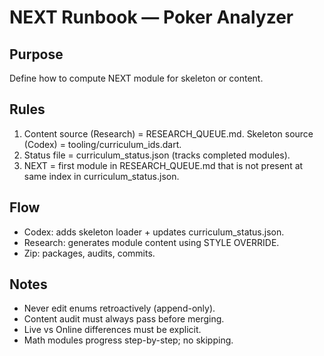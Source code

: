 # NEXT Runbook — Poker Analyzer

## Purpose
Define how to compute NEXT module for skeleton or content.

## Rules
1. Content source (Research) = RESEARCH_QUEUE.md.
   Skeleton source (Codex)  = tooling/curriculum_ids.dart.
2. Status file = curriculum_status.json (tracks completed modules).  
3. NEXT = first module in RESEARCH_QUEUE.md that is not present at same index in curriculum_status.json.  

## Flow
- Codex: adds skeleton loader + updates curriculum_status.json.  
- Research: generates module content using STYLE OVERRIDE.  
- Zip: packages, audits, commits.  

## Notes
- Never edit enums retroactively (append-only).  
- Content audit must always pass before merging.  
- Live vs Online differences must be explicit.  
- Math modules progress step-by-step; no skipping.
